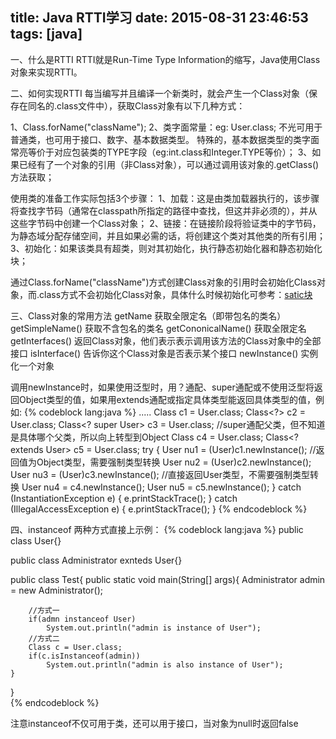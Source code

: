 title: Java RTTI学习
date: 2015-08-31 23:46:53
tags: [java]
---
一、什么是RTTI
RTTI就是Run-Time Type Information的缩写，Java使用Class对象来实现RTTI。

二、如何实现RTTI
每当编写并且编译一个新类时，就会产生一个Class对象（保存在同名的.class文件中），获取Class对象有以下几种方式：

1、Class.forName("className");
2、类字面常量：eg: User.class;
不光可用于普通类，也可用于接口、数字、基本数据类型。
特殊的，基本数据类型的类字面常亮等价于对应包装类的TYPE字段（eg:int.class和Integer.TYPE等价）；
3、如果已经有了一个对象的引用（非Class对象），可以通过调用该对象的.getClass()方法获取；

使用类的准备工作实际包括3个步骤：
1、加载：这是由类加载器执行的，该步骤将查找字节码（通常在classpath所指定的路径中查找，但这并非必须的），并从这些字节码中创建一个Class对象；
2、链接：在链接阶段将验证类中的字节码，为静态域分配存储空间，并且如果必需的话，将创建这个类对其他类的所有引用；
3、初始化：如果该类具有超类，则对其初始化，执行静态初始化器和静态初始化块；

通过Class.forName("className")方式创建Class对象的引用时会初始化Class对象，而.class方式不会初始化Class对象，具体什么时候初始化可参考：<a href="http://climbran.github.io/2015/05/29/static-block/">satic块</a>

三、Class对象的常用方法
getName	获取全限定名（即带包名的类名）
getSimpleName()	获取不含包名的类名
getCononicalName()	获取全限定名
getInterfaces() 返回Class对象，他们表示表示调用该方法的Class对象中的全部接口
isInterface() 告诉你这个Class对象是否表示某个接口
newInstance() 实例化一个对象

调用newInstance时，如果使用泛型时，用？通配、super通配或不使用泛型将返回Object类型的值，如果用extends通配或指定具体类型能返回具体类型的值，例如:
{% codeblock lang:java %}
	.....
   	Class c1 = User.class;
   	Class<?> c2 = User.class;
   	Class<? super User> c3 = User.class; //super通配父类，但不知道是具体哪个父类，所以向上转型到Object
   	Class<User> c4 = User.class;
   	Class<? extends User> c5 = User.class;
    try {
        User nu1 = (User)c1.newInstance();	//返回值为Object类型，需要强制类型转换
        User nu2 = (User)c2.newInstance();
        User nu3 = (User)c3.newInstance(); //直接返回User类型，不需要强制类型转换
        User nu4 = c4.newInstance();
        User nu5 = c5.newInstance();
    } catch (InstantiationException e) {
        e.printStackTrace();
    } catch (IllegalAccessException e) {
        e.printStackTrace();
    }
{% endcodeblock %}

四、instanceof
两种方式直接上示例：
{% codeblock lang:java %}
public class User{}
	
public class Administrator exnteds User{}
	
public class Test{
	public static void main(String[] args){
		Administrator admin = new Administrator();
		
		//方式一
		if(admn instanceof User)
			System.out.println("admin is instance of User");		
		//方式二
		Class c = User.class;
		if(c.isInstanceof(admin))
			System.out.println("admin is also instance of User");
	}	
}	
{% endcodeblock %}

注意instanceof不仅可用于类，还可以用于接口，当对象为null时返回false